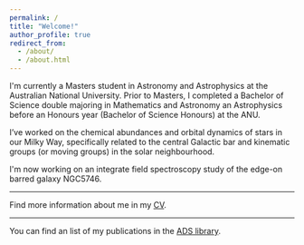 ```yaml
---
permalink: /
title: "Welcome!"
author_profile: true
redirect_from: 
  - /about/
  - /about.html
---
```


I'm currently a Masters student in Astronomy and Astrophysics at the Australian National University. Prior to Masters, I completed a Bachelor of Science double majoring in Mathematics and Astronomy an Astrophysics before an Honours year (Bachelor of Science Honours) at the ANU.

I’ve worked on the chemical abundances and orbital dynamics of stars in our Milky Way, specifically related to the central Galactic bar and kinematic groups (or moving groups) in the solar neighbourhood.

I'm now working on an integrate field spectroscopy study of the edge-on barred galaxy NGC5746.

---

Find more information about me in my [CV](../files/CV.pdf).

---

You can find an list of my publications in the [ADS library](https://ui.adsabs.harvard.edu/public-libraries/ysq6437FTWCGPLlaGlwfYA).

